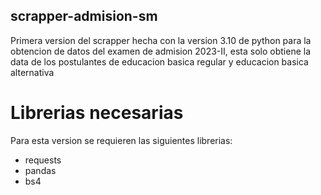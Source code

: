 ## scrapper-admision-sm

Primera version del scrapper hecha con la version 3.10 de python para la obtencion de datos del examen de admision 2023-II, esta solo obtiene la data de los postulantes de educacion basica regular y educacion basica alternativa

# Librerias necesarias
Para esta version se requieren las siguientes librerias:
- requests
- pandas
- bs4
